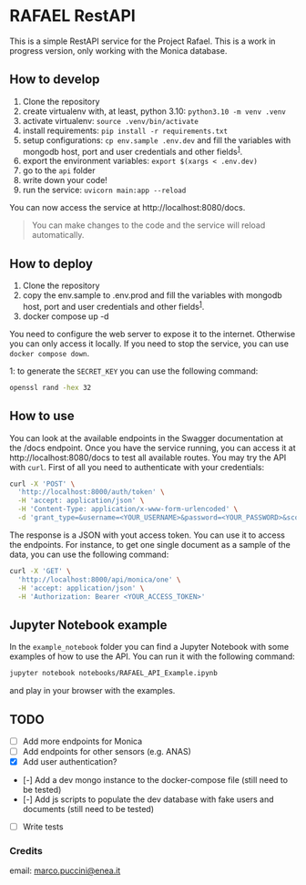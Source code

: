 # RAFAEL RestAPI 
This is a simple RestAPI service for the Project Rafael. This is a work in progress version, only working with the Monica database.


## How to develop
1. Clone the repository
2. create virtualenv with, at least, python 3.10: `python3.10 -m venv .venv`
3. activate virtualenv: `source .venv/bin/activate`
4. install requirements: `pip install -r requirements.txt`
5. setup configurations: `cp env.sample .env.dev` and fill the variables with mongodb host, port and user credentials and other fields<sup>[1](#1)</sup>.
6. export the environment variables: `export $(xargs < .env.dev)`
7. go to the `api` folder
8. write down your code!
9. run the service: `uvicorn main:app --reload`
   
You can now access the service at http://localhost:8080/docs. 
> You can make changes to the code and the service will reload automatically.


## How to deploy
1. Clone the repository
2. copy the env.sample to .env.prod and fill the variables with mongodb host, port and user credentials and other fields<sup>[1](#1)</sup>.
3. docker compose up -d

You need to configure the web server to expose it to the internet. Otherwise you can only access it locally.
If you need to stop the service, you can use `docker compose down`.

<a name="1">1</a>: to generate the `SECRET_KEY` you can use the following command: 
```bash
openssl rand -hex 32
```

## How to use
You can look at the available endpoints in the Swagger documentation at the /docs endpoint. Once you have the service running, you can access it at http://localhost:8080/docs to test all available routes. You may try the API with `curl`. First of all you need to authenticate with your credentials:
```bash
curl -X 'POST' \
  'http://localhost:8000/auth/token' \
  -H 'accept: application/json' \
  -H 'Content-Type: application/x-www-form-urlencoded' \
  -d 'grant_type=&username=<YOUR_USERNAME>&password=<YOUR_PASSWORD>&scope=&client_id=&client_secret='
```
The response is a JSON with yout access token. You can use it to access the endpoints. For instance, to get one single document as a sample of the data, you can use the following command:

```bash
curl -X 'GET' \
  'http://localhost:8000/api/monica/one' \
  -H 'accept: application/json' \
  -H 'Authorization: Bearer <YOUR_ACCESS_TOKEN>'
```

## Jupyter Notebook example

In the `example_notebook` folder you can find a Jupyter Notebook with some examples of how to use the API. You can run it with the following command:
```bash
jupyter notebook notebooks/RAFAEL_API_Example.ipynb
```
and play in your browser with the examples.


## TODO
- [ ] Add more endpoints for Monica
- [ ] Add endpoints for other sensors (e.g. ANAS)
- [X] Add user authentication?
- [-] Add a dev mongo instance to the docker-compose file (still need to be tested)
- [-] Add js scripts to populate the dev database with fake users and documents (still need to be tested)
- [ ] Write tests



### Credits
email: [marco.puccini@enea.it](marco.puccini@enea.it)